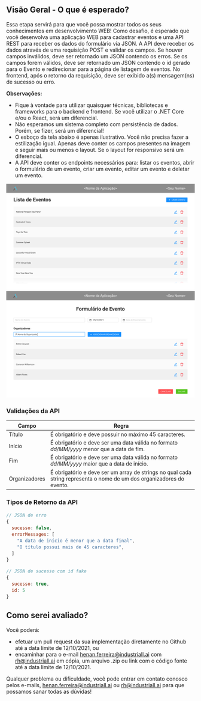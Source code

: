 ## Visão Geral - O que é esperado?

Essa etapa servirá para que você possa mostrar todos os seus conhecimentos em desenvolvimento WEB! Como desafio, é esperado que você desenvolva uma aplicação WEB para cadastrar eventos e uma API REST para receber os dados do formulário via JSON. A API deve receber os dados através de uma requisição POST e validar os campos. Se houver campos inválidos, deve ser retornado um JSON contendo os erros. Se os campos forem válidos, deve ser retornado um JSON contendo o id gerado para o Evento e redirecionar para a página de listagem de eventos. No frontend, após o retorno da requisição, deve ser exibido a(s) mensagem(ns) de sucesso ou erro.

**Observações:**
- Fique à vontade para utilizar quaisquer técnicas, bibliotecas e frameworks para o backend e frontend. Se você utilizar o .NET Core e/ou o React, será um diferencial.
- Não esperamos um sistema completo com persistência de dados. Porém, se fizer, será um diferencial!
- O esboço da tela abaixo é apenas ilustrativo. Você não precisa fazer a estilização igual. Apenas deve conter os campos presentes na imagem e seguir mais ou menos o layout. Se o layout for responsivo será um diferencial.
- A API deve conter os endpoints necessários para: listar os eventos, abrir o formulário de um evento, criar um evento, editar um evento e deletar um evento.

<div align="center">
  <img src="assets/Home%20Page.jpg" alt="Home Page" width="800px"/>
  <img src="assets/Form%20Page.jpg" alt="Form Page" width="800px"/>
</div>

### Validações da API

| Campo          | Regra                                                                                                                 |
| --             | --                                                                                                                    |
| Título         | É obrigatório e deve possuir no máximo 45 caracteres.                                                                 |
| Início         | É obrigatório e deve ser uma data válida no formato *dd/MM/yyyy* menor que a data de fim.                             |
| Fim            | É obrigatório e deve ser uma data válida no formato *dd/MM/yyyy* maior que a data de início.                          |
| Organizadores  | É obrigatório e deve ser um array de strings no qual cada string representa o nome de um dos organizadores do evento. |


### Tipos de Retorno da API

```JavaScript
// JSON de erro
{
  sucesso: false,
  errorMessages: [
    "A data de início é menor que a data final",
    "O título possui mais de 45 caracteres",
  ]
}
```

```JavaScript
// JSON de sucesso com id fake
{
  sucesso: true,
  id: 5
}
```

## Como serei avaliado?

Você poderá:

- efetuar um pull request da sua implementação diretamente no Github até a data limite de 12/10/2021, ou
- encaminhar para o e-mail henan.ferreira@industriall.ai com rh@industriall.ai em cópia, um arquivo .zip ou link com o código fonte até a data limite de 12/10/2021.

Qualquer problema ou dificuldade, você pode entrar em contato conosco pelos e-mails, henan.ferreira@industriall.ai ou rh@industriall.ai para que possamos sanar todas as dúvidas!
